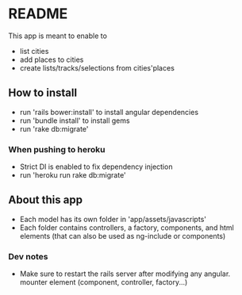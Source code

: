 # README

This app is meant to enable to
- list cities
- add places to cities
- create lists/tracks/selections from cities'places

## How to install
- run 'rails bower:install' to install angular dependencies
- run 'bundle install' to install gems
- run 'rake db:migrate'

### When pushing to heroku
- Strict DI is enabled to fix dependency injection
- run 'heroku run rake db:migrate'

## About this app
- Each model has its own folder in 'app/assets/javascripts'
- Each folder contains controllers, a factory, components, and html elements (that can also be used as ng-include or components)

### Dev notes
- Make sure to restart the rails server after modifying any angular. mounter element (component, controller, factory...)
